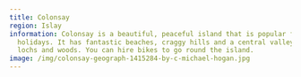 ```yaml
---
title: Colonsay
region: Islay
information: Colonsay is a beautiful, peaceful island that is popular for
  holidays. It has fantastic beaches, craggy hills and a central valley with
  lochs and woods. You can hire bikes to go round the island.
image: /img/colonsay-geograph-1415284-by-c-michael-hogan.jpg
---
```


